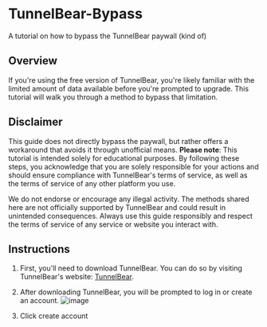 # TunnelBear-Bypass
A tutorial on how to bypass the TunnelBear paywall (kind of)

## Overview
If you're using the free version of TunnelBear, you're likely familiar with the limited amount of data available before you're prompted to upgrade. This tutorial will walk you through a method to bypass that limitation.

## Disclaimer
This guide does not directly bypass the paywall, but rather offers a workaround that avoids it through unofficial means. **Please note**: This tutorial is intended solely for educational purposes. By following these steps, you acknowledge that you are solely responsible for your actions and should ensure compliance with TunnelBear's terms of service, as well as the terms of service of any other platform you use.

We do not endorse or encourage any illegal activity. The methods shared here are not officially supported by TunnelBear and could result in unintended consequences. Always use this guide responsibly and respect the terms of service of any service or website you interact with.

## Instructions
1. First, you'll need to download TunnelBear. You can do so by visiting TunnelBear's website: [TunnelBear](https://www.tunnelbear.com/).

2. After downloading TunnelBear, you will be prompted to log in or create an account.
![image](https://github.com/user-attachments/assets/1a9f4231-9b4f-4ef6-ba9f-c5c1829997a7)

3.  Click create account
